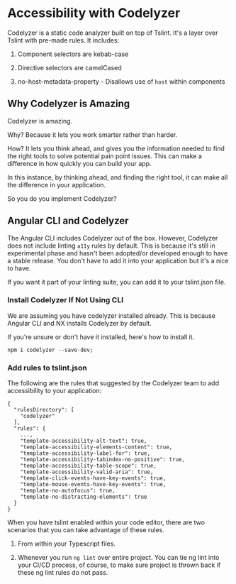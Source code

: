  Accessibility with Codelyzer
============================

Codelyzer is a static code analyzer built on top of Tslint. It's a layer
over Tslint with pre-made rules. It includes:

1.  Component selectors are kebab-case

2.  Directive selectors are camelCased

3.  no-host-metadata-property - Disallows use of `host` within
    components

Why Codelyzer is Amazing
------------------------

Codelyzer is amazing.

Why? Because it lets you work smarter rather than harder.

How? It lets you think ahead, and gives you the information needed to
find the right tools to solve potential pain point issues. This can make
a difference in how quickly you can build your app.

In this instance, by thinking ahead, and finding the right tool, it can
make all the difference in your application.

So you do you implement Codelyzer?

Angular CLI and Codelyzer
-------------------------

The Angular CLI includes Codelyzer out of the box. However, Codelyzer
does not include linting `a11y` rules by default. This is because it's
still in experimental phase and hasn't been adopted/or developed enough
to have a stable release. You don't have to add it into your application
but it's a nice to have.

If you want it part of your linting suite, you can add it to your
tslint.json file.

### Install Codelyzer If Not Using CLI

We are assuming you have codelyzer installed already. This is because
Angular CLI and NX installs Codelyzer by default.

If you're unsure or don't have it installed, here's how to install it.

    npm i codelyzer --save-dev;

### Add rules to tslint.json

The following are the rules that suggested by the Codelyzer team to add
accessibility to your application:

    {
      "rulesDirectory": [
        "codelyzer"
      ],
      "rules": {
        ...,
        "template-accessibility-alt-text": true,
        "template-accessibility-elements-content": true,
        "template-accessibility-label-for": true,
        "template-accessibility-tabindex-no-positive": true,
        "template-accessibility-table-scope": true,
        "template-accessibility-valid-aria": true,
        "template-click-events-have-key-events": true,
        "template-mouse-events-have-key-events": true,
        "template-no-autofocus": true,
        "template-no-distracting-elements": true
      }
    }  

When you have tslint enabled within your code editor, there are two
scenarios that you can take advantage of these rules.

1.  From within your Typescript files.

2.  Whenever you run `ng lint` over entire project. You can tie ng lint
    into your CI/CD process, of course, to make sure project is thrown
    back if these ng lint rules do not pass.
